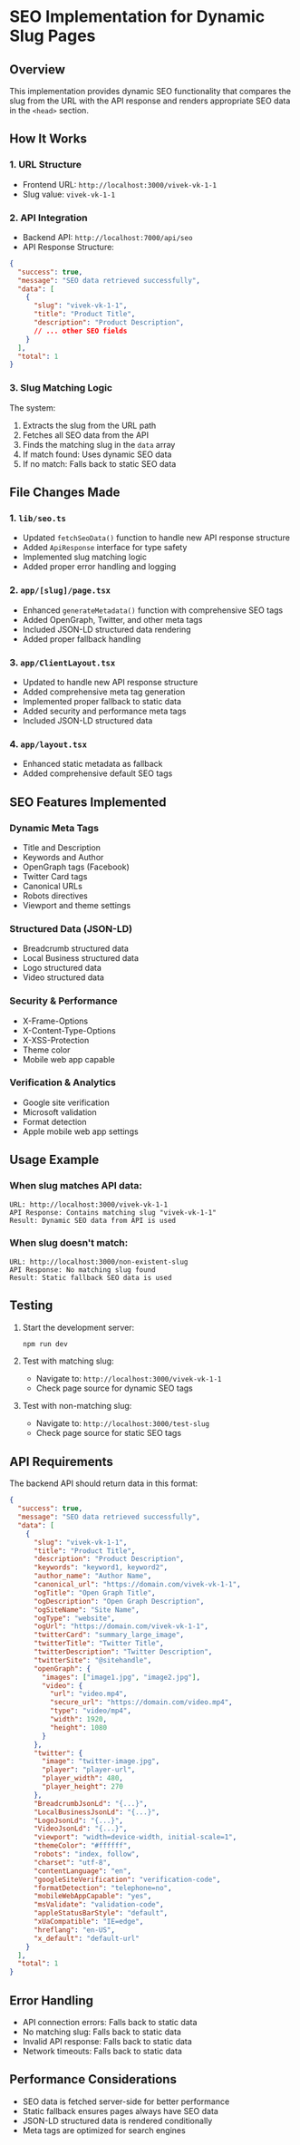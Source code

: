 # SEO Implementation for Dynamic Slug Pages

## Overview

This implementation provides dynamic SEO functionality that compares the slug from the URL with the API response and renders appropriate SEO data in the `<head>` section.

## How It Works

### 1. URL Structure
- Frontend URL: `http://localhost:3000/vivek-vk-1-1`
- Slug value: `vivek-vk-1-1`

### 2. API Integration
- Backend API: `http://localhost:7000/api/seo`
- API Response Structure:
```json
{
  "success": true,
  "message": "SEO data retrieved successfully",
  "data": [
    {
      "slug": "vivek-vk-1-1",
      "title": "Product Title",
      "description": "Product Description",
      // ... other SEO fields
    }
  ],
  "total": 1
}
```

### 3. Slug Matching Logic
The system:
1. Extracts the slug from the URL path
2. Fetches all SEO data from the API
3. Finds the matching slug in the `data` array
4. If match found: Uses dynamic SEO data
5. If no match: Falls back to static SEO data

## File Changes Made

### 1. `lib/seo.ts`
- Updated `fetchSeoData()` function to handle new API response structure
- Added `ApiResponse` interface for type safety
- Implemented slug matching logic
- Added proper error handling and logging

### 2. `app/[slug]/page.tsx`
- Enhanced `generateMetadata()` function with comprehensive SEO tags
- Added OpenGraph, Twitter, and other meta tags
- Included JSON-LD structured data rendering
- Added proper fallback handling

### 3. `app/ClientLayout.tsx`
- Updated to handle new API response structure
- Added comprehensive meta tag generation
- Implemented proper fallback to static data
- Added security and performance meta tags
- Included JSON-LD structured data

### 4. `app/layout.tsx`
- Enhanced static metadata as fallback
- Added comprehensive default SEO tags

## SEO Features Implemented

### Dynamic Meta Tags
- Title and Description
- Keywords and Author
- OpenGraph tags (Facebook)
- Twitter Card tags
- Canonical URLs
- Robots directives
- Viewport and theme settings

### Structured Data (JSON-LD)
- Breadcrumb structured data
- Local Business structured data
- Logo structured data
- Video structured data

### Security & Performance
- X-Frame-Options
- X-Content-Type-Options
- X-XSS-Protection
- Theme color
- Mobile web app capable

### Verification & Analytics
- Google site verification
- Microsoft validation
- Format detection
- Apple mobile web app settings

## Usage Example

### When slug matches API data:
```
URL: http://localhost:3000/vivek-vk-1-1
API Response: Contains matching slug "vivek-vk-1-1"
Result: Dynamic SEO data from API is used
```

### When slug doesn't match:
```
URL: http://localhost:3000/non-existent-slug
API Response: No matching slug found
Result: Static fallback SEO data is used
```

## Testing

1. Start the development server:
   ```bash
   npm run dev
   ```

2. Test with matching slug:
   - Navigate to: `http://localhost:3000/vivek-vk-1-1`
   - Check page source for dynamic SEO tags

3. Test with non-matching slug:
   - Navigate to: `http://localhost:3000/test-slug`
   - Check page source for static SEO tags

## API Requirements

The backend API should return data in this format:
```json
{
  "success": true,
  "message": "SEO data retrieved successfully",
  "data": [
    {
      "slug": "vivek-vk-1-1",
      "title": "Product Title",
      "description": "Product Description",
      "keywords": "keyword1, keyword2",
      "author_name": "Author Name",
      "canonical_url": "https://domain.com/vivek-vk-1-1",
      "ogTitle": "Open Graph Title",
      "ogDescription": "Open Graph Description",
      "ogSiteName": "Site Name",
      "ogType": "website",
      "ogUrl": "https://domain.com/vivek-vk-1-1",
      "twitterCard": "summary_large_image",
      "twitterTitle": "Twitter Title",
      "twitterDescription": "Twitter Description",
      "twitterSite": "@sitehandle",
      "openGraph": {
        "images": ["image1.jpg", "image2.jpg"],
        "video": {
          "url": "video.mp4",
          "secure_url": "https://domain.com/video.mp4",
          "type": "video/mp4",
          "width": 1920,
          "height": 1080
        }
      },
      "twitter": {
        "image": "twitter-image.jpg",
        "player": "player-url",
        "player_width": 480,
        "player_height": 270
      },
      "BreadcrumbJsonLd": "{...}",
      "LocalBusinessJsonLd": "{...}",
      "LogoJsonLd": "{...}",
      "VideoJsonLd": "{...}",
      "viewport": "width=device-width, initial-scale=1",
      "themeColor": "#ffffff",
      "robots": "index, follow",
      "charset": "utf-8",
      "contentLanguage": "en",
      "googleSiteVerification": "verification-code",
      "formatDetection": "telephone=no",
      "mobileWebAppCapable": "yes",
      "msValidate": "validation-code",
      "appleStatusBarStyle": "default",
      "xUaCompatible": "IE=edge",
      "hreflang": "en-US",
      "x_default": "default-url"
    }
  ],
  "total": 1
}
```

## Error Handling

- API connection errors: Falls back to static data
- No matching slug: Falls back to static data
- Invalid API response: Falls back to static data
- Network timeouts: Falls back to static data

## Performance Considerations

- SEO data is fetched server-side for better performance
- Static fallback ensures pages always have SEO data
- JSON-LD structured data is rendered conditionally
- Meta tags are optimized for search engines 